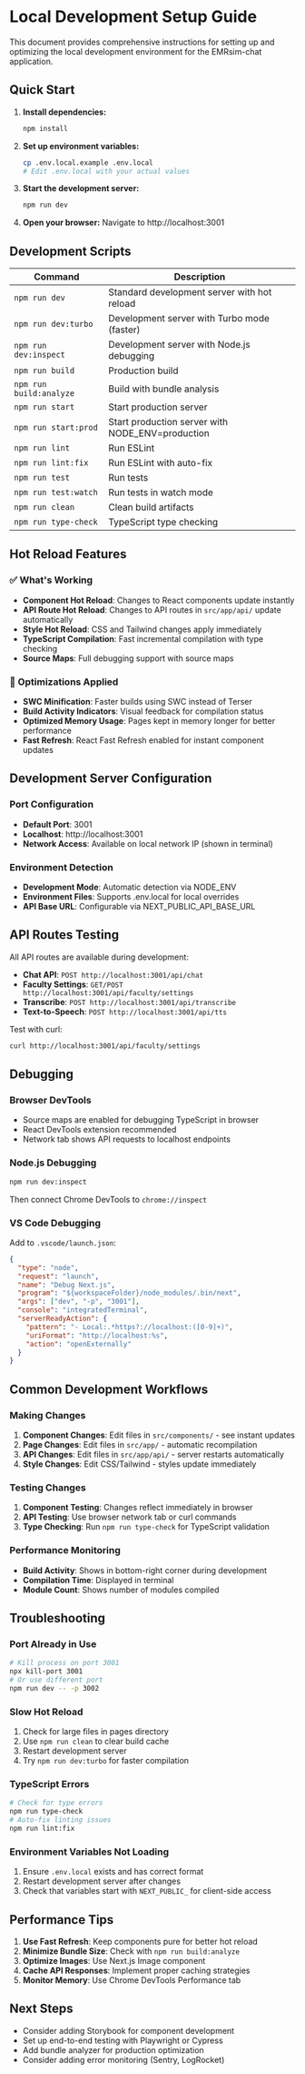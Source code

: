# Local Development Setup Guide

This document provides comprehensive instructions for setting up and optimizing the local development environment for the EMRsim-chat application.

## Quick Start

1. **Install dependencies:**

   ```bash
   npm install
   ```

2. **Set up environment variables:**

   ```bash
   cp .env.local.example .env.local
   # Edit .env.local with your actual values
   ```

3. **Start the development server:**

   ```bash
   npm run dev
   ```

4. **Open your browser:**
   Navigate to http://localhost:3001

## Development Scripts

| Command                 | Description                                      |
| ----------------------- | ------------------------------------------------ |
| `npm run dev`           | Standard development server with hot reload      |
| `npm run dev:turbo`     | Development server with Turbo mode (faster)      |
| `npm run dev:inspect`   | Development server with Node.js debugging        |
| `npm run build`         | Production build                                 |
| `npm run build:analyze` | Build with bundle analysis                       |
| `npm run start`         | Start production server                          |
| `npm run start:prod`    | Start production server with NODE_ENV=production |
| `npm run lint`          | Run ESLint                                       |
| `npm run lint:fix`      | Run ESLint with auto-fix                         |
| `npm run test`          | Run tests                                        |
| `npm run test:watch`    | Run tests in watch mode                          |
| `npm run clean`         | Clean build artifacts                            |
| `npm run type-check`    | TypeScript type checking                         |

## Hot Reload Features

### ✅ What's Working

- **Component Hot Reload**: Changes to React components update instantly
- **API Route Hot Reload**: Changes to API routes in `src/app/api/` update automatically
- **Style Hot Reload**: CSS and Tailwind changes apply immediately
- **TypeScript Compilation**: Fast incremental compilation with type checking
- **Source Maps**: Full debugging support with source maps

### 🔧 Optimizations Applied

- **SWC Minification**: Faster builds using SWC instead of Terser
- **Build Activity Indicators**: Visual feedback for compilation status
- **Optimized Memory Usage**: Pages kept in memory longer for better performance
- **Fast Refresh**: React Fast Refresh enabled for instant component updates

## Development Server Configuration

### Port Configuration

- **Default Port**: 3001
- **Localhost**: http://localhost:3001
- **Network Access**: Available on local network IP (shown in terminal)

### Environment Detection

- **Development Mode**: Automatic detection via NODE_ENV
- **Environment Files**: Supports .env.local for local overrides
- **API Base URL**: Configurable via NEXT_PUBLIC_API_BASE_URL

## API Routes Testing

All API routes are available during development:

- **Chat API**: `POST http://localhost:3001/api/chat`
- **Faculty Settings**: `GET/POST http://localhost:3001/api/faculty/settings`
- **Transcribe**: `POST http://localhost:3001/api/transcribe`
- **Text-to-Speech**: `POST http://localhost:3001/api/tts`

Test with curl:

```bash
curl http://localhost:3001/api/faculty/settings
```

## Debugging

### Browser DevTools

- Source maps are enabled for debugging TypeScript in browser
- React DevTools extension recommended
- Network tab shows API requests to localhost endpoints

### Node.js Debugging

```bash
npm run dev:inspect
```

Then connect Chrome DevTools to `chrome://inspect`

### VS Code Debugging

Add to `.vscode/launch.json`:

```json
{
  "type": "node",
  "request": "launch",
  "name": "Debug Next.js",
  "program": "${workspaceFolder}/node_modules/.bin/next",
  "args": ["dev", "-p", "3001"],
  "console": "integratedTerminal",
  "serverReadyAction": {
    "pattern": "- Local:.*https?://localhost:([0-9]+)",
    "uriFormat": "http://localhost:%s",
    "action": "openExternally"
  }
}
```

## Common Development Workflows

### Making Changes

1. **Component Changes**: Edit files in `src/components/` - see instant updates
2. **Page Changes**: Edit files in `src/app/` - automatic recompilation
3. **API Changes**: Edit files in `src/app/api/` - server restarts automatically
4. **Style Changes**: Edit CSS/Tailwind - styles update immediately

### Testing Changes

1. **Component Testing**: Changes reflect immediately in browser
2. **API Testing**: Use browser network tab or curl commands
3. **Type Checking**: Run `npm run type-check` for TypeScript validation

### Performance Monitoring

- **Build Activity**: Shows in bottom-right corner during development
- **Compilation Time**: Displayed in terminal
- **Module Count**: Shows number of modules compiled

## Troubleshooting

### Port Already in Use

```bash
# Kill process on port 3001
npx kill-port 3001
# Or use different port
npm run dev -- -p 3002
```

### Slow Hot Reload

1. Check for large files in pages directory
2. Use `npm run clean` to clear build cache
3. Restart development server
4. Try `npm run dev:turbo` for faster compilation

### TypeScript Errors

```bash
# Check for type errors
npm run type-check
# Auto-fix linting issues
npm run lint:fix
```

### Environment Variables Not Loading

1. Ensure `.env.local` exists and has correct format
2. Restart development server after changes
3. Check that variables start with `NEXT_PUBLIC_` for client-side access

## Performance Tips

1. **Use Fast Refresh**: Keep components pure for better hot reload
2. **Minimize Bundle Size**: Check with `npm run build:analyze`
3. **Optimize Images**: Use Next.js Image component
4. **Cache API Responses**: Implement proper caching strategies
5. **Monitor Memory**: Use Chrome DevTools Performance tab

## Next Steps

- Consider adding Storybook for component development
- Set up end-to-end testing with Playwright or Cypress
- Add bundle analyzer for production optimization
- Consider adding error monitoring (Sentry, LogRocket)
